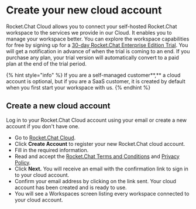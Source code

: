 # Create your new cloud account

Rocket.Chat Cloud allows you to connect your self-hosted Rocket.Chat workspace to the services we provide in our Cloud. It enables you to manage your workspace better. You can explore the workspace capabilities for free by signing up for a [30-day Rocket.Chat Enterprise Edition Trial](../../setup-and-configure/enterprise-edition-trial.md). You will get a notification in advance of when the trial is coming to an end. If you purchase any plan, your trial version will automatically convert to a paid plan at the end of the trial period.

{% hint style="info" %}
If you are a self-managed customer**,** a cloud account is optional, but if you are a SaaS customer, it is created by default when you first start your workspace with us.
{% endhint %}

## Create a new cloud account

Log in to your Rocket.Chat Cloud account using your email or create a new account if you don't have one.&#x20;

* Go to [Rocket.Chat Cloud](https://cloud.rocket.chat/).&#x20;
* Click **Create Account** to register your new Rocket.Chat cloud account.
* Fill in the required information.
* Read and accept the [Rocket.Chat Terms and Conditions](https://docs.rocket.chat/rocket.chat-legal/terms-of-service) and [Privacy Policy](https://docs.rocket.chat/rocket.chat-privacy-and-security/privacy-policies/privacy).
* Click **Next.** You will receive an email with the confirmation link to sign in to your cloud account.
* Confirm your email address by clicking on the link sent. Your cloud account has been created and is ready to use.&#x20;
* You will see a Workspaces screen listing every workspace connected to your cloud account.
